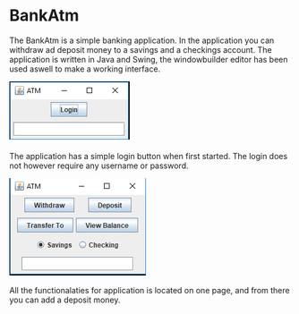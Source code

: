 # BankAtm

The BankAtm is a simple banking application. In the application you can withdraw ad deposit money to a
savings and a checkings account. The application is written in Java and Swing, the windowbuilder editor has been used aswell to make a 
working interface.

![Login](/login.png?raw=true "Login Page")


The application has a simple login button when first started. The login does not however require any username or password.


![Menu](/menu.png?raw=true "Menu Page")


All the functionalaties for application is located on one page, and from there you can add a deposit money.
